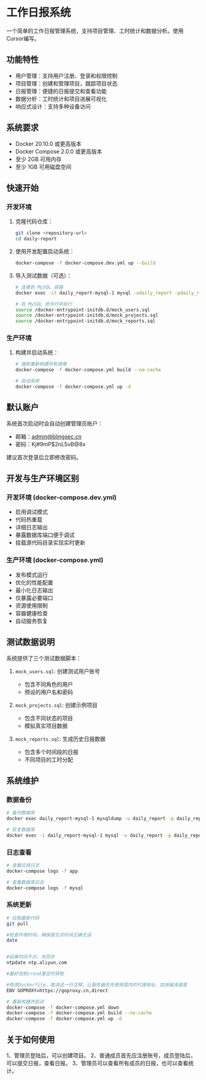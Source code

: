 # 工作日报系统

一个简单的工作日报管理系统，支持项目管理、工时统计和数据分析。使用Cursor编写。

## 功能特性

- 用户管理：支持用户注册、登录和权限控制
- 项目管理：创建和管理项目，跟踪项目状态
- 日报管理：便捷的日报提交和查看功能
- 数据分析：工时统计和项目进展可视化
- 响应式设计：支持多种设备访问

## 系统要求

- Docker 20.10.0 或更高版本
- Docker Compose 2.0.0 或更高版本
- 至少 2GB 可用内存
- 至少 1GB 可用磁盘空间

## 快速开始

### 开发环境

1. 克隆代码仓库：
   ```bash
   git clone <repository-url>
   cd daily-report
   ```

2. 使用开发配置启动系统：
   ```bash
   docker-compose -f docker-compose.dev.yml up --build
   ```

3. 导入测试数据（可选）：
   ```bash
   # 连接到 MySQL 容器
   docker exec -it daily_report-mysql-1 mysql -udaily_report -pdaily_report_password daily_report

   # 在 MySQL 命令行中执行
   source /docker-entrypoint-initdb.d/mock_users.sql
   source /docker-entrypoint-initdb.d/mock_projects.sql
   source /docker-entrypoint-initdb.d/mock_reports.sql
   ```

### 生产环境

1. 构建并启动系统：
   ```bash
   # 强制重新构建所有镜像
   docker-compose -f docker-compose.yml build --no-cache
   
   # 启动系统
   docker-compose -f docker-compose.yml up -d
   ```

## 默认账户

系统首次启动时会自动创建管理员账户：
- 邮箱：admin@blingsec.cn
- 密码：Kj#9mP$2nL5vB@8x

建议首次登录后立即修改密码。

## 开发与生产环境区别

### 开发环境 (docker-compose.dev.yml)
- 启用调试模式
- 代码热重载
- 详细日志输出
- 暴露数据库端口便于调试
- 挂载源代码目录实现实时更新

### 生产环境 (docker-compose.yml)
- 发布模式运行
- 优化的性能配置
- 最小化日志输出
- 仅暴露必要端口
- 资源使用限制
- 容器健康检查
- 自动服务恢复

## 测试数据说明

系统提供了三个测试数据脚本：

1. `mock_users.sql`: 创建测试用户账号
   - 包含不同角色的用户
   - 预设的用户名和密码

2. `mock_projects.sql`: 创建示例项目
   - 包含不同状态的项目
   - 模拟真实项目数据

3. `mock_reports.sql`: 生成历史日报数据
   - 包含多个时间段的日报
   - 不同项目的工时分配

## 系统维护

### 数据备份
```bash
# 备份数据库
docker exec daily_report-mysql-1 mysqldump -u daily_report -p daily_report > backup.sql

# 恢复数据库
docker exec -i daily_report-mysql-1 mysql -u daily_report -p daily_report < backup.sql
```

### 日志查看
```bash
# 查看应用日志
docker-compose logs -f app

# 查看数据库日志
docker-compose logs -f mysql
```

### 系统更新
```bash
# 拉取最新代码
git pull

#检查环境时间，确保是北京时间正确无误
date


#如果时间不对，先同步
ntpdate ntp.aliyun.com

#最好加到crond里定时获取

#修改Dockerfile，取消这一行注释，让服务器优先使用国内的代理地址，加快编译速度
ENV GOPROXY=https://goproxy.cn,direct

# 重新构建并启动
docker-compose -f docker-compose.yml down
docker-compose -f docker-compose.yml build --no-cache
docker-compose -f docker-compose.yml up -d
```

## 关于如何使用
1、管理员登陆后，可以创建项目。
2、普通成员首先应注册账号，成员登陆后，可以提交日报，查看日报。
3、管理员可以查看所有成员的日报，也可以查看统计。


